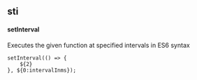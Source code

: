 ## sti
#### setInterval
Executes the given function at specified intervals in ES6 syntax
```
setInterval(() => {
	${2}
}, ${0:intervalInms});
```